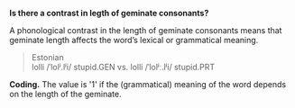 **Is there a contrast in legth of geminate consonants?**

A phonological contrast in the length of geminate consonants means that geminate length affects the word’s lexical or grammatical meaning.

>Estonian<br/>
>lolli /ˈlolʲ.lʲi/ stupid.GEN vs. lolli /ˈlolʲː.lʲi/ stupid.PRT<br/>

**Coding.** The value is '1' if the (grammatical) meaning of the word depends on the length of the geminate.
